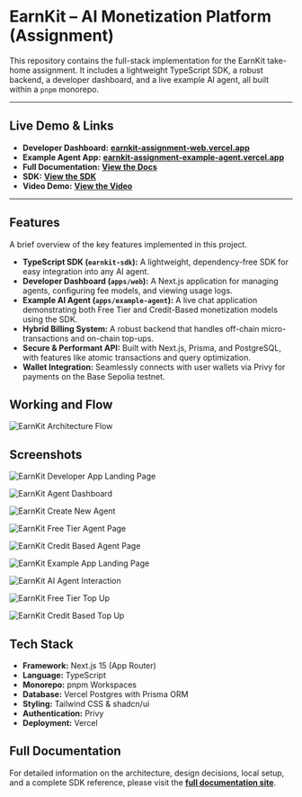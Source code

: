 # EarnKit – AI Monetization Platform (Assignment)

This repository contains the full-stack implementation for the EarnKit take-home assignment. It includes a lightweight TypeScript SDK, a robust backend, a developer dashboard, and a live example AI agent, all built within a `pnpm` monorepo.

---

## Live Demo & Links

-   **Developer Dashboard:** **[earnkit-assignment-web.vercel.app](https://earnkit-assignment-web.vercel.app/)**
-   **Example Agent App:** **[earnkit-assignment-example-agent.vercel.app](https://earnkit-assignment-example-agent.vercel.app/)**
-   **Full Documentation:** **[View the Docs](https://earnkit-assignment-web.vercel.app/docs)**
-   **SDK:** **[View the SDK](https://github.com/rayvego/earnkit-assignment/tree/main/packages/earnkit-sdk/src)**
-   **Video Demo:** **[View the Video](https://www.youtube.com/watch?v=n9J55u1sCag)**

---

## Features

A brief overview of the key features implemented in this project.

-   **TypeScript SDK (`earnkit-sdk`):** A lightweight, dependency-free SDK for easy integration into any AI agent.
-   **Developer Dashboard (`apps/web`):** A Next.js application for managing agents, configuring fee models, and viewing usage logs.
-   **Example AI Agent (`apps/example-agent`):** A live chat application demonstrating both Free Tier and Credit-Based monetization models using the SDK.
-   **Hybrid Billing System:** A robust backend that handles off-chain micro-transactions and on-chain top-ups.
-   **Secure & Performant API:** Built with Next.js, Prisma, and PostgreSQL, with features like atomic transactions and query optimization.
-   **Wallet Integration:** Seamlessly connects with user wallets via Privy for payments on the Base Sepolia testnet.

## Working and Flow

![EarnKit Architecture Flow](./apps/web/public/ea-flow.svg)

## Screenshots

![EarnKit Developer App Landing Page](./apps/web/public/ea-1.png)

![EarnKit Agent Dashboard](./apps/web/public/ea-2.png)

![EarnKit Create New Agent](./apps/web/public/ea-3.png)

![EarnKit Free Tier Agent Page](./apps/web/public/ea-4.png)

![EarnKit Credit Based Agent Page](./apps/web/public/ea-5.png)

![EarnKit Example App Landing Page](./apps/web/public/eae-1.png)

![EarnKit AI Agent Interaction](./apps/web/public/eae-2.png)

![EarnKit Free Tier Top Up](./apps/web/public/eae-3.png)

![EarnKit Credit Based Top Up](./apps/web/public/eae-4.png)

## Tech Stack

-   **Framework:** Next.js 15 (App Router)
-   **Language:** TypeScript
-   **Monorepo:** pnpm Workspaces
-   **Database:** Vercel Postgres with Prisma ORM
-   **Styling:** Tailwind CSS & shadcn/ui
-   **Authentication:** Privy
-   **Deployment:** Vercel

## Full Documentation

For detailed information on the architecture, design decisions, local setup, and a complete SDK reference, please visit the **[full documentation site](https://earnkit-assignment-web.vercel.app/docs)**.